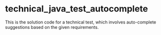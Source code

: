 # technical_java_test_autocomplete
This is the solution code for a technical test, which involves auto-complete suggestions based on the given requirements.
